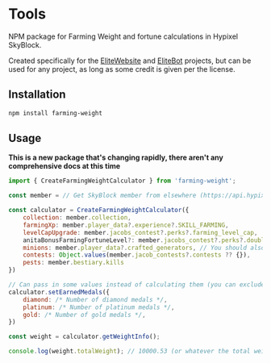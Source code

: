# Tools
NPM package for Farming Weight and fortune calculations in Hypixel SkyBlock.

Created specifically for the [EliteWebsite](https://github.com/EliteFarmers/Website) and [EliteBot](https://github.com/EliteFarmers/Bot) projects, but can be used for any project, as long as some credit is given per the license.

## Installation
```bash
npm install farming-weight
```

## Usage

**This is a new package that's changing rapidly, there aren't any comprehensive docs at this time**

```js
import { CreateFarmingWeightCalculator } from 'farming-weight';

const member = // Get SkyBlock member from elsewhere (https://api.hypixel.net/)

const calculator = CreateFarmingWeightCalculator({
	collection: member.collection,
	farmingXp: member.player_data?.experience?.SKILL_FARMING,
	levelCapUpgrade: member.jacobs_contest?.perks?.farming_level_cap,
	anitaBonusFarmingFortuneLevel?: member.jacobs_contest?.perks?.double_drops,
	minions: member.player_data?.crafted_generators, // You should also include minions crafted from other members on the same profile
	contests: Object.values(member.jacob_contests?.contests ?? {}),
	pests: member.bestiary.kills
})

// Can pass in some values instead of calculating them (you can exclude contests above if you do this)
calculator.setEarnedMedals({
	diamond: /* Number of diamond medals */,
	platinum: /* Number of platinum medals */,
	gold: /* Number of gold medals */,
})

const weight = calculator.getWeightInfo();

console.log(weight.totalWeight); // 10000.53 (or whatever the total weight is)
```